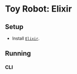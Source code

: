# Toy Robot: Elixir

## Setup

- Install [`Elixir`](https://elixir-lang.org/install.html).

## Running

### CLI
